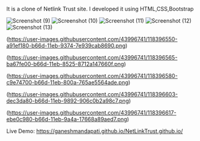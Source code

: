 It is a clone of Netlink Trust site. I developed it using HTML,CSS,Bootstrap

![Screenshot (9)](https://user-images.githubusercontent.com/43996741/118396701-4e39ca00-b66e-11eb-807b-36905bb93cf0.png)
![Screenshot (10)](https://user-images.githubusercontent.com/43996741/118396695-4bd77000-b66e-11eb-8ece-0abd391ef070.png)
![Screenshot (11)](https://user-images.githubusercontent.com/43996741/118396697-4d089d00-b66e-11eb-857d-ea670989fa0f.png)
![Screenshot (12)](https://user-images.githubusercontent.com/43996741/118396698-4da13380-b66e-11eb-9e4b-e0ce3eb5be25.png)
![Screenshot (13)](https://user-images.githubusercontent.com/43996741/118396700-4e39ca00-b66e-11eb-838f-78e0a7b01734.png)



(https://user-images.githubusercontent.com/43996741/118396550-a91ef180-b66d-11eb-9374-7e939cab8690.png)

(https://user-images.githubusercontent.com/43996741/118396565-ba67fe00-b66d-11eb-8525-8712a147660f.png)

(https://user-images.githubusercontent.com/43996741/118396580-c9e74700-b66d-11eb-800a-765ae5564ade.png)

(https://user-images.githubusercontent.com/43996741/118396603-dec3da80-b66d-11eb-9892-906c0b2a98c7.png)

(https://user-images.githubusercontent.com/43996741/118396617-ebe0c980-b66d-11eb-9a4a-17668a89aed7.png)



Live Demo: https://ganeshmandapati.github.io/NetLinkTrust.github.io/
